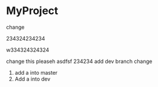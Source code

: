 # MyProject
change

234324234234


w334324324324

change this pleaseh
asdfsf 234234
add dev branch change
1. add a into master
1.  Add a into dev